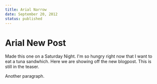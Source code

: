 ```yaml
---
title: Arial Narrow
date: September 20, 2012
status: published
---
```


# Arial New Post

Made this one on a Saturday Night. I'm so hungry right now that I want to eat a tuna sandwhich. Here we are showing off the new blogpost. This is still in the teaser.

Another paragraph.
